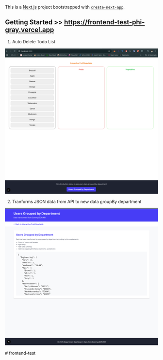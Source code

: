 This is a [Next.js](https://nextjs.org) project bootstrapped with [`create-next-app`](https://github.com/vercel/next.js/tree/canary/packages/create-next-app).

## Getting Started  >> https://frontend-test-phi-gray.vercel.app

1. Auto Delete Todo List

<p align="center">
  
  <img src="assets/images/1.png" width="700" />
</p>


2. Tranforms JSON data from API to new data groupBy department

<p align="center">
  
  <img src="assets/images/2.png" width="700" />
</p>
# frontend-test
